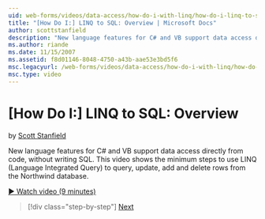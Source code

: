 ```yaml
---
uid: web-forms/videos/data-access/how-do-i-with-linq/how-do-i-linq-to-sql-overview
title: "[How Do I:] LINQ to SQL: Overview | Microsoft Docs"
author: scottstanfield
description: "New language features for C# and VB support data access directly from code, without writing SQL. This video shows the minimum steps to use LINQ (Language Int..."
ms.author: riande
ms.date: 11/15/2007
ms.assetid: f8d01146-8048-4750-a43b-aae53e3bd5f6
msc.legacyurl: /web-forms/videos/data-access/how-do-i-with-linq/how-do-i-linq-to-sql-overview
msc.type: video
---
```

[How Do I:] LINQ to SQL: Overview
====================
by [Scott Stanfield](https://github.com/scottstanfield)

New language features for C# and VB support data access directly from code, without writing SQL. This video shows the minimum steps to use LINQ (Language Integrated Query) to query, update, add and delete rows from the Northwind database.

[&#9654; Watch video (9 minutes)](https://channel9.msdn.com/Blogs/ASP-NET-Site-Videos/how-do-i-linq-to-sql-overview)

> [!div class="step-by-step"]
> [Next](how-do-i-linq-to-sql-data-model.md)
